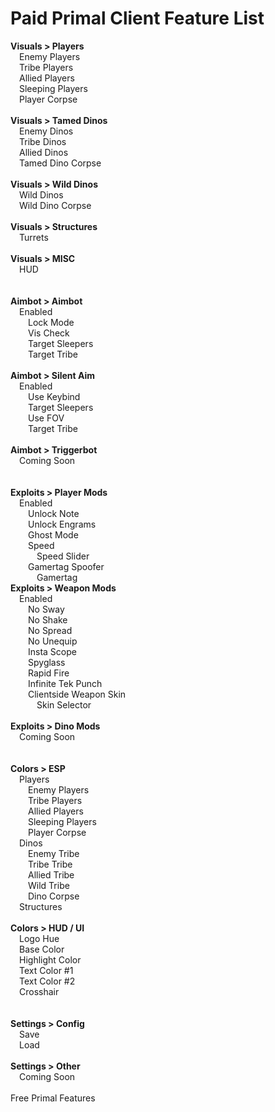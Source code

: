 # Paid Primal Client Feature List
**Visuals > Players**\
&emsp;Enemy Players\
&emsp;Tribe Players\
&emsp;Allied Players\
&emsp;Sleeping Players\
&emsp;Player Corpse\
\
**Visuals > Tamed Dinos**\
&emsp;Enemy Dinos\
&emsp;Tribe Dinos\
&emsp;Allied Dinos\
&emsp;Tamed Dino Corpse\
\
**Visuals > Wild Dinos**\
&emsp;Wild Dinos\
&emsp;Wild Dino Corpse\
\
**Visuals > Structures**\
&emsp;Turrets\
\
**Visuals > MISC**\
&emsp;HUD\
\
\
**Aimbot > Aimbot**\
&emsp;Enabled\
&emsp;&emsp;Lock Mode\
&emsp;&emsp;Vis Check\
&emsp;&emsp;Target Sleepers\
&emsp;&emsp;Target Tribe\
\
**Aimbot > Silent Aim**\
&emsp;Enabled\
&emsp;&emsp;Use Keybind\
&emsp;&emsp;Target Sleepers\
&emsp;&emsp;Use FOV\
&emsp;&emsp;Target Tribe\
\
**Aimbot > Triggerbot**\
&emsp;Coming Soon\
\
\
**Exploits > Player Mods**\
&emsp;Enabled\
&emsp;&emsp;Unlock Note\
&emsp;&emsp;Unlock Engrams\
&emsp;&emsp;Ghost Mode\
&emsp;&emsp;Speed\
&emsp;&emsp;&emsp;Speed Slider\
&emsp;&emsp;Gamertag Spoofer\
&emsp;&emsp;&emsp;Gamertag
\
**Exploits > Weapon Mods**\
&emsp;Enabled\
&emsp;&emsp;No Sway\
&emsp;&emsp;No Shake\
&emsp;&emsp;No Spread\
&emsp;&emsp;No Unequip\
&emsp;&emsp;Insta Scope\
&emsp;&emsp;Spyglass\
&emsp;&emsp;Rapid Fire\
&emsp;&emsp;Infinite Tek Punch\
&emsp;&emsp;Clientside Weapon Skin\
&emsp;&emsp;&emsp;Skin Selector\
\
**Exploits > Dino Mods**\
&emsp;Coming Soon\
\
\
**Colors > ESP**\
&emsp;Players\
&emsp;&emsp;Enemy Players\
&emsp;&emsp;Tribe Players\
&emsp;&emsp;Allied Players\
&emsp;&emsp;Sleeping Players\
&emsp;&emsp;Player Corpse\
&emsp;Dinos\
&emsp;&emsp;Enemy Tribe\
&emsp;&emsp;Tribe Tribe\
&emsp;&emsp;Allied Tribe\
&emsp;&emsp;Wild Tribe\
&emsp;&emsp;Dino Corpse\
&emsp;Structures\
\
**Colors > HUD / UI**\
&emsp;Logo Hue\
&emsp;Base Color\
&emsp;Highlight Color\
&emsp;Text Color #1\
&emsp;Text Color #2\
&emsp;Crosshair\
\
\
**Settings > Config**\
&emsp;Save\
&emsp;Load\
\
**Settings > Other**\
&emsp;Coming Soon\
\
Free Primal Features
